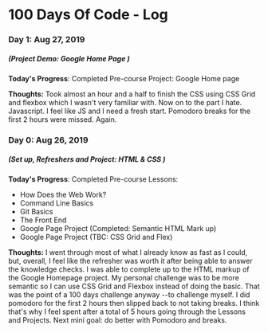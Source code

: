 # 100 Days Of Code - Log

### Day 1: Aug 27, 2019
##### (Project Demo: Google Home Page )

**Today's Progress**: Completed Pre-course Project: Google Home page

**Thoughts:** Took almost an hour and a half to finish the CSS using CSS Grid and flexbox which I wasn't very familiar with. Now on to the part I hate. Javascript. I feel like JS and I need a fresh start. Pomodoro breaks for the first 2 hours were missed. Again.

### Day 0: Aug 26, 2019
##### (Set up, Refreshers and Project: HTML & CSS )

**Today's Progress**: Completed Pre-course Lessons:
- How Does the Web Work?
- Command Line Basics
- Git Basics
- The Front End
- Google Page Project (Completed: Semantic HTML Mark up)
- Google Page Project (TBC: CSS Grid and Flex)

**Thoughts:** I went through most of what I already know as fast as I could, but, overall, I feel like the refresher was worth it after being able to answer the knowledge checks. I was able to complete up to the HTML markup of the Google Homepage project. My personal challenge was to be more semantic so I can use CSS Grid and Flexbox instead of doing the basic. That was the point of a 100 days challenge anyway --to challenge myself. I did pomodoro for the first 2 hours then slipped back to not taking breaks. I think that's why I feel spent after a total of 5 hours going through the Lessons and Projects. Next mini goal: do better with Pomodoro and breaks.

